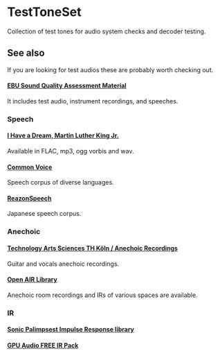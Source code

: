 # TestToneSet

Collection of test tones for audio system checks and decoder testing.  

## See also

If you are looking for test audios these are probably worth checking out.  

#### [EBU Sound Quality Assessment Material](https://tech.ebu.ch/publications/sqamcd)

It includes test audio, instrument recordings, and speeches.

### Speech

#### [I Have a Dream, Martin Luther King Jr.](https://archive.org/details/MLKDream)

Available in FLAC, mp3, ogg vorbis and wav.  


#### [Common Voice](https://commonvoice.mozilla.org/)

Speech corpus of diverse languages.  


#### [ReazonSpeech](https://research.reazon.jp/projects/ReazonSpeech/index.html)

Japanese speech corpus.  


### Anechoic

#### [Technology Arts Sciences TH Köln / Anechoic Recordings](http://audiogroup.web.th-koeln.de/anechoic.html)
 
Guitar and vocals anechoic recordings.  


#### [Open AIR Library](https://www.openair.hosted.york.ac.uk/)

Anechoic room recordings and IRs of various spaces are available.  


### IR

#### [Sonic Palimpsest Impulse Response library](https://research.kent.ac.uk/sonic-palimpsest/impulse-responses/)

#### [GPU Audio FREE IR Pack](https://www.soundonsound.com/news/gpu-audio-offering-free-impulse-responses)
